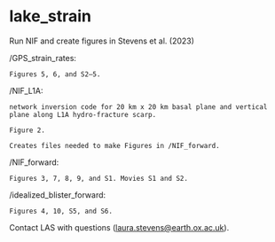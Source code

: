# lake_strain
Run NIF and create figures in Stevens et al. (2023)


/GPS_strain_rates: 
    
    Figures 5, 6, and S2–5.


/NIF_L1A: 
    
    network inversion code for 20 km x 20 km basal plane and vertical plane along L1A hydro-fracture scarp. 
    
    Figure 2. 
    
    Creates files needed to make Figures in /NIF_forward. 


/NIF_forward: 

    Figures 3, 7, 8, 9, and S1. Movies S1 and S2.


/idealized_blister_forward: 

    Figures 4, 10, S5, and S6.


Contact LAS with questions (laura.stevens@earth.ox.ac.uk).
